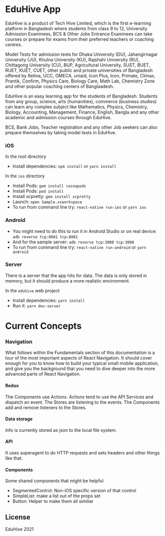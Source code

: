 # EduHive App

EduHive is a product of Tech Hive Limited, which is the first e-learning platform in Bangladesh where students from class 9 to 12, University Admission Examinees, BCS & Other Jobs Entrance Examinees can take courses or prepare for exams from their preferred teachers or coaching centres.

Model Tests for admission tests for Dhaka University (DU), Jahangirnagar University (JU), Khulna University (KU), Rajshahi University (RU), Chittagong University (CU), BUP, Agricultural University, SUST, BUET, RUET, KUET, CUET, other public and private universities of Bangladesh offered by Retina, UCC, OMECA, uniaid, Icon Plus, Icon, Primate, Climax, Prantik, Confirm, Physics Care, Biology Care, Math Lab, Chemistry Zone and other popular coaching centers of Banglaadesh.

EduHive is an easy learning app for the students of Bangladesh. Students from any group, science, arts (humanities), commerce (business studies) can learn any complex subject like Mathematics, Physics, Chemistry, Biology, Accounting, Management, Finance, English, Bangla and any other academic and admission courses through EduHive.

BCS, Bank Jobs, Teacher registration and any other Job seekers can also prepare themselves by taking model tests in EduHive.


### iOS
In the root directory
* Install dependencies: `npm install` or `yarn install`

In the `ios` directory

* Install Pods: `gem install cocoapods`
* Install Pods: `pod install`
* Install xcpretty: `gem install xcpretty`
* Launch: `open Sample.xcworkspace`
* To run from command line try: `react-native run-ios` or `yarn ios`


### Android

* You might need to do this to run it in Android Studio or on real device: `adb reverse tcp:8081 tcp:8081`
* And for the sample server: `adb reverse tcp:3000 tcp:3000`
* To run from command line try: `react-native run-android` or `yarn android`

### Server

There is a server that the app hits for data. The data is only stored in memory, but it should produce a more realistic environment.

In the `eduhive` web project

* Install dependencies: `yarn install`
* Run it: `yarn dev-server`

# Current Concepts

### Navigation

What follows within the Fundamentals section of this documentation is a tour of the most important aspects of React Navigation. It should cover enough for you to know how to build your typical small mobile application, and give you the background that you need to dive deeper into the more advanced parts of React Navigation.

#### Redux

The Components use Actions. Actions tend to use the API Services and dispatch an event. The Stores are listening to the events. The Components add and remove listeners to the Stores.

#### Data storage

Info is currently stored as json to the local file system.

#### API

It uses superagent to do HTTP requests and sets headers and other things like that.

#### Components

Some shared components that might be helpful

* SegmentedControl: Non-iOS specific version of that control
* SimpleList: make a list out of the props set
* Button: Helper to make them all similiar


## License

EduHive 2021
